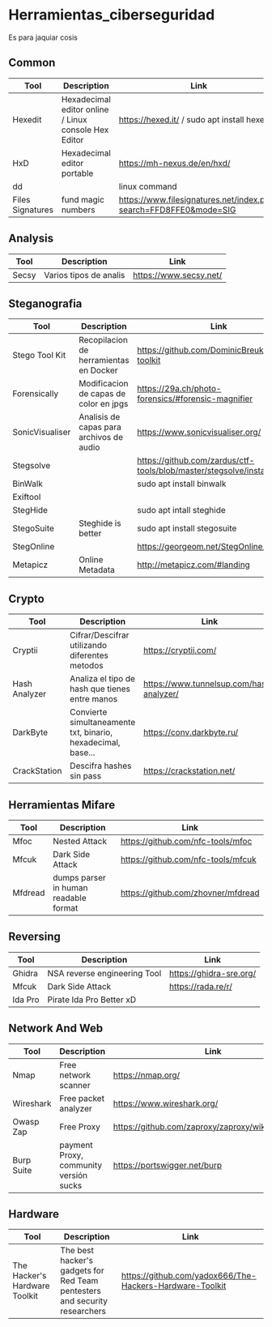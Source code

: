 # Herramientas_ciberseguridad
Es para jaquiar cosis


## Common
|Tool                   |Description                                                |Link                                                               |
|-----------------------|-----------------------------------------------------------|-------------------------------------------------------------------|
| Hexedit               | Hexadecimal editor online / Linux console Hex Editor      |https://hexed.it/  / sudo apt install hexedit                      |
| HxD                   | Hexadecimal editor portable                               |https://mh-nexus.de/en/hxd/                                        |
| dd                    |                                                           |linux command                                                      |
| Files Signatures      | fund magic numbers                                        |https://www.filesignatures.net/index.php?search=FFD8FFE0&mode=SIG  |


## Analysis
|Tool                   |Description                |Link                    |
|-----------------------|---------------------------|------------------------|
| Secsy                 | Varios tipos de analis    |https://www.secsy.net/  |



## Steganografia

|Tool                   |Description                                |Link                                                               |
|-----------------------|-------------------------------------------|-------------------------------------------------------------------|
| Stego Tool Kit        | Recopilacion de herramientas en Docker    |https://github.com/DominicBreuker/stego-toolkit                    |
| Forensically          | Modificacion de capas de color en jpgs    |https://29a.ch/photo-forensics/#forensic-magnifier                 |
| SonicVisualiser       | Analisis de capas para archivos de audio  |https://www.sonicvisualiser.org/                                   |
| Stegsolve             |                                           |https://github.com/zardus/ctf-tools/blob/master/stegsolve/install  |
| BinWalk               |                                           |sudo apt install binwalk                                           |
| Exiftool              |                                           |                                                                   |
| StegHide              |                                           |sudo apt intall steghide                                           |
| StegoSuite            | Steghide is better                        |sudo apt install stegosuite                                        |
| StegOnline            |                                           |https://georgeom.net/StegOnline/upload                             |
| Metapicz              | Online Metadata                           |http://metapicz.com/#landing                                       |


## Crypto

|Tool               |Description                                                    |Link                                       |
|-------------------|---------------------------------------------------------------|-------------------------------------------|
| Cryptii           | Cifrar/Descifrar utilizando diferentes metodos                |https://cryptii.com/                       |
| Hash Analyzer     | Analiza el tipo de hash que tienes entre manos                |https://www.tunnelsup.com/hash-analyzer/   |
| DarkByte          | Convierte simultaneamente txt, binario, hexadecimal, base...  |https://conv.darkbyte.ru/                  |
| CrackStation      | Descifra hashes sin pass                                      |https://crackstation.net/                  |


## Herramientas Mifare

|Tool       |Description                            |Link                                   |
|-----------|---------------------------------------|---------------------------------------|
| Mfoc      | Nested Attack                         | https://github.com/nfc-tools/mfoc     |
| Mfcuk     | Dark Side Attack                      | https://github.com/nfc-tools/mfcuk    |
| Mfdread   | dumps parser in human readable format | https://github.com/zhovner/mfdread    |


## Reversing
|Tool       |Description                     |Link                      |
|-----------|--------------------------------|--------------------------|
| Ghidra    | NSA reverse engineering Tool   | https://ghidra-sre.org/  |
| Mfcuk     | Dark Side Attack               | https://rada.re/r/       |
| Ida Pro   | Pirate Ida Pro Better xD       |                          |


## Network And Web
|Tool        |Description                               |Link                                                   |
|------------|------------------------------------------|-------------------------------------------------------|
| Nmap       | Free network scanner                     | https://nmap.org/                                     |
| Wireshark  | Free packet analyzer                     | https://www.wireshark.org/                            |
| Owasp Zap  | Free Proxy                               | https://github.com/zaproxy/zaproxy/wiki/Downloads     |
| Burp Suite | payment Proxy, community versión sucks   | https://portswigger.net/burp                          |


## Hardware
|Tool                           |Description                                                                |Link                                                       |
|-------------------------------|---------------------------------------------------------------------------|-----------------------------------------------------------|
| The Hacker's Hardware Toolkit | The best hacker's gadgets for Red Team pentesters and security researchers|https://github.com/yadox666/The-Hackers-Hardware-Toolkit   |
